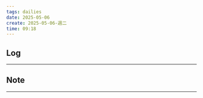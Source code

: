 ```yaml
---
tags: dailies  
date: 2025-05-06
create: 2025-05-06-週二
time: 09:18
---
```

## Log
---


## Note
---

